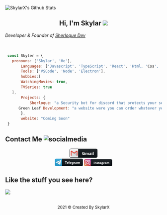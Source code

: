 ![SkylarX's Github Stats](https://github-readme-stats.vercel.app/api?username=SkylarXs&show_icons=true&theme=radical)

<div align="center">
<h2>Hi, I'm Skylar
<img src="https://emojipedia-us.s3.dualstack.us-west-1.amazonaws.com/thumbs/160/apple/76/waving-hand-sign_emoji-modifier-fitzpatrick-type-1-2_1f44b-1f3fb_1f3fb.png" width="30">
</h2>
</div>
<em>Developer & Founder of <a href="https://discord.gg/CGv49cYmK5">Sherloque Dev</a></em>

</br>
</br>
</br>  

 ```javascript
  const Skyler = {
  	pronouns: ['Skylar', 'He'],
    	Languages: ['Javascript', 'TypeScript', 'React', 'Html, 'Css', 'Vue', 'Python'],
    	Tools: ['VSCode', 'Node', 'Electron'],
    	hobbies:[
	    WatchingMovies: true,
	    TVSeries: true
	],  
    	Projects: {
    	    Sherloque: "a Security bot for discord that protects your servers from nukes / raids",
       Green Leaf Development: "a website were you can order whatever you want! a discord bot, website, dashboard"
    	},
    	website: "Coming Soon"
  }
```

<h2>Contact Me <img width="50" height="28" src="https://media.giphy.com/media/WUlplcMpOCEmTGBtBW/giphy.gif" alt="socialmedia"></h2>

<div align="center">
<a href="mailto:Skyler2323@protonmail.com"><img src="https://raw.githubusercontent.com/MikeCodesDotNET/ColoredBadges/master/svg/social/gmail.svg" alt="gmail" width="90"></a><br>
<a href="#"><img src="https://raw.githubusercontent.com/MikeCodesDotNET/ColoredBadges/master/svg/social/telegram.svg" alt="telegram" width="90"></a>
<a href="#"><img src="https://raw.githubusercontent.com/MikeCodesDotNET/ColoredBadges/master/svg/social/instagram.svg" alt="instagram" width="90"></a>
</div>

<h2>Like the stuff you see here?</h2>

<a href="https://www.buymeacoffee.com/#"><img src="https://img.buymeacoffee.com/button-api/?text=Buy me a coffee&emoji=☕&slug=BoyCode&button_colour=40DCA5&font_colour=ffffff&font_family=Cookie&outline_colour=000000&coffee_colour=FFDD00"></a>
	
##
<div align="center"><font size="2px;">2021 © Created By SkylarX</font></div>
